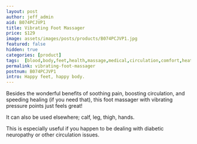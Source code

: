 ```yaml
---
layout: post
author: jeff_admin
aid: B074PCJVP1
title: Vibrating Foot Massager
price: $129
image: assets/images/posts/products/B074PCJVP1.jpg
featured: false
hidden: true
categories: [product]
tags:  [blood,body,feet,health,massage,medical,circulation,comfort,heat,musculoskeletal,vibrating]
permalink: vibrating-foot-massager
postnum: B074PCJVP1
intro: Happy feet, happy body.
---
```

Besides the wonderful benefits of soothing pain, boosting circulation, and speeding healing (if you need that), this foot massager with vibrating pressure points just feels great!

It can also be used elsewhere; calf, leg, thigh, hands.

This is especially useful if you happen to be dealing with diabetic neuropathy or other circulation issues.
